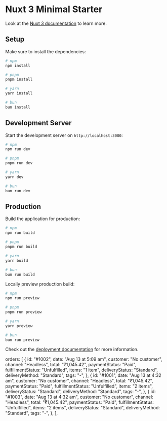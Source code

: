 # Nuxt 3 Minimal Starter

Look at the [Nuxt 3 documentation](https://nuxt.com/docs/getting-started/introduction) to learn more.

## Setup

Make sure to install the dependencies:

```bash
# npm
npm install

# pnpm
pnpm install

# yarn
yarn install

# bun
bun install
```

## Development Server

Start the development server on `http://localhost:3000`:

```bash
# npm
npm run dev

# pnpm
pnpm run dev

# yarn
yarn dev

# bun
bun run dev
```

## Production

Build the application for production:

```bash
# npm
npm run build

# pnpm
pnpm run build

# yarn
yarn build

# bun
bun run build
```

Locally preview production build:

```bash
# npm
npm run preview

# pnpm
pnpm run preview

# yarn
yarn preview

# bun
bun run preview
```

Check out the [deployment documentation](https://nuxt.com/docs/getting-started/deployment) for more information.



orders: [
        {
          id: "#1002",
          date: "Aug 13 at 5:09 am",
          customer: "No customer",
          channel: "Headless",
          total: "₹1,045.42",
          paymentStatus: "Paid",
          fulfillmentStatus: "Unfulfilled",
          items: "1 item",
          deliveryStatus: "Standard",
          deliveryMethod: "Standard",
          tags: "-",
        },
        {
          id: "#1001",
          date: "Aug 13 at 4:32 am",
          customer: "No customer",
          channel: "Headless",
          total: "₹1,045.42",
          paymentStatus: "Paid",
          fulfillmentStatus: "Unfulfilled",
          items: "2 items",
          deliveryStatus: "Standard",
          deliveryMethod: "Standard",
          tags: "-",
        },
        {
          id: "#1003",
          date: "Aug 13 at 4:32 am",
          customer: "No customer",
          channel: "Headless",
          total: "₹1,045.42",
          paymentStatus: "Paid",
          fulfillmentStatus: "Unfulfilled",
          items: "2 items",
          deliveryStatus: "Standard",
          deliveryMethod: "Standard",
          tags: "-",
        },
      ],